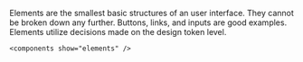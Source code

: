 Elements are the smallest basic structures of an user interface. They cannot be broken down any further. Buttons, links, and inputs are good examples. Elements utilize decisions made on the design token level.

```
<components show="elements" />
```
